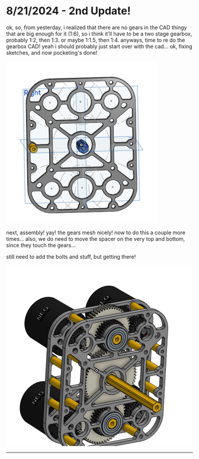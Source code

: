 # 8/21/2024 - 2nd Update!

ok, so, from yesterday, i realized that there are no gears in the CAD thingy that are big enough for it (1:6), so i think it'll have to be a two stage gearbox, probably 1:2, then 1:3. or maybe 1:1.5, then 1:4. anyways, time to re do the gearbox CAD! yeah i should probably just start over with the cad... ok, fixing sketches, and now pocketing's done!

![yay](</updatelogs/images/082024/08212024 - 1.png>)

next, assembly! yay! the gears mesh nicely! now to do this a couple more times... also, we do need to move the spacer on the very top and bottom, since they touch the gears...

still need to add the bolts and stuff, but getting there!

![woo](</updatelogs/images/082024/08212024 - 2.png>)

---
